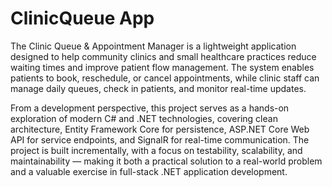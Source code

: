 # ClinicQueue App

The Clinic Queue & Appointment Manager is a lightweight application designed to help community clinics and small healthcare practices reduce waiting times and improve patient flow management. The system enables patients to book, reschedule, or cancel appointments, while clinic staff can manage daily queues, check in patients, and monitor real-time updates.

From a development perspective, this project serves as a hands-on exploration of modern C# and .NET technologies, covering clean architecture, Entity Framework Core for persistence, ASP.NET Core Web API for service endpoints, and SignalR for real-time communication. The project is built incrementally, with a focus on testability, scalability, and maintainability — making it both a practical solution to a real-world problem and a valuable exercise in full-stack .NET application development.
